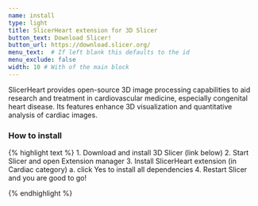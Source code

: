 ```yaml
---
name: install
type: light
title: SlicerHeart extension for 3D Slicer
button_text: Download Slicer!
button_url: https://download.slicer.org/
menu_text:  # If left blank this defaults to the id
menu_exclude: false
width: 10 # With of the main block
---
```

<div class="col-lg-11 col-lg-offset-1" style="text-align: left;">
<p>
SlicerHeart provides open-source 3D image processing capabilities to aid research and treatment in cardiovascular medicine, especially congenital heart disease. Its features enhance 3D visualization and quantitative analysis of cardiac images.
</p>

<h3>How to install</h3>
{% highlight text %}
1. Download and install 3D Slicer (link below)
2. Start Slicer and open Extension manager
3. Install SlicerHeart extension (in Cardiac category)
   a. click Yes to install all dependencies
4. Restart Slicer and you are good to go!

{% endhighlight %}

</div>